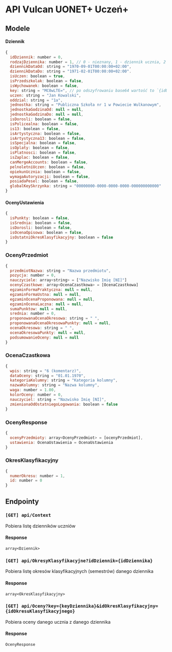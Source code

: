 # API Vulcan UONET+ Uczeń+
## Modele
#### Dziennik
```js
{
  idDziennik: number = 0,
  rodzajDziennika: number = 1, // 0 - nieznany, 1 - dziennik ucznia, 2 - dziennik przedszkolaka, 3 - dziennik wychowanka
  dziennikDataOd: string = "1970-09-01T00:00:00+02:00",
  dziennikDataDo: string = "1971-02-01T00:00:00+02:00".
  isUczen: boolean = true,
  isPrzedszkolak: boolean = false,
  isWychowanek: boolean = false,
  key: string = "MC0wLTE=", // po odszyfrowaniu base64 wartość to `{idUcznia}-{idDziennika}-{rodzajDziennika}`
  uczen: string = "Jan Kowalski",
  oddzial: string = "1a",
  jednostka: string = "Publiczna Szkoła nr 1 w Powiecie Wulkanowym",
  jednostkaGodzinaOd: null = null,
  jednostkaGodzinaDo: null = null,
  isDorosli: boolean = false,
  isPolicealna: boolean = false,
  is13: boolean = false,
  isArtystyczna: boolean = false,
  isArtystyczna13: boolean = false,
  isSpecjalna: boolean = false,
  isOplaty: boolean = false,
  isPlatnosci: boolean = false,
  isZaplac: boolean = false,
  canMergeAccounts: boolean = false,
  pelnoletniUczen: boolean = false,
  opiekunUcznia: boolean = false,
  wymagaAutoryzacji: boolean = false,
  posiadaPesel: boolean = false,
  globalKeySkrzynka: string = "00000000-0000-0000-0000-000000000000"
}
```

#### OcenyUstawienia
```js
{
  isPunkty: boolean = false,
  isSrednia: boolean = false,
  isDorosli: boolean = false,
  isOcenaOpisowa: boolean = false,
  isOstatniOkresKlasyfikacyjny: boolean = false
}
```

### OcenyPrzedmiot
```js
{
  przedmiotNazwa: string = "Nazwa przedmiotu",
  pozycja: number = 0,
  nauczyciele: array<string> = ["Nazwisko Imię [NI]"]
  ocenyCzastkowe: array<OcenaCzastkowa> = [OcenaCzastkowa]
  egzaminFormaPraktyczna: null = null,
  egzaminFormaUstna: null = null,
  egzaminOcenaProponowana: null = null,
  egzaminOcenaLaczna: null = null,
  sumaPunktow: null = null,
  srednia: number = 0,
  proponowanaOcenaOkresowa: string = " ",
  proponowanaOcenaOkresowaPunkty: null = null,
  ocenaOkresowa: string = " ",
  ocenaOkresowaPunkty: null = null,
  podsumowanieOceny: null = null
}
```

### OcenaCzastkowa
```js
{
  wpis: string = "6 (komentarz)",
  dataOceny: string = "01.01.1970",
  kategoriaKolumny: string = "Kategoria kolumny",
  nazwaKolumny: string = "Nazwa kolumny",
  waga: number = 1.00,
  kolorOceny: number = 0,
  nauczyciel: string = "Nazwisko Imię [NI]",
  zmienionaOdOstatniegoLogowania: boolean = false
}
```

### OcenyResponse
```js
{
  ocenyPrzedmioty: array<OcenyPrzedmiot> = [ocenyPrzedmiot],
  ustawienia: OcenaUstawienia = OcenaUstawienia
}
```

### OkresKlasyfikacyjny
```js
{
  numerOkresu: number = 1,
  id: number = 0
}
```

## Endpointy
### `[GET] api/Context`

Pobiera listę dzienników uczniów

#### Response

`array<Dziennik>`

### `[GET] api/OkresyKlasyfikacyjne?idDziennik={idDziennika}`

Pobiera listę okresów klasyfikacyjnych (semestrów) danego dziennika

#### Response

`array<OkresKlasyfikacyjny>`

### `[GET] api/Oceny?key={keyDziennika}&idOkresKlasyfikacyjny={idOkresuKlasyfikacyjnego}`

Pobiera oceny danego ucznia z danego dziennika

#### Response

`OcenyResponse`

